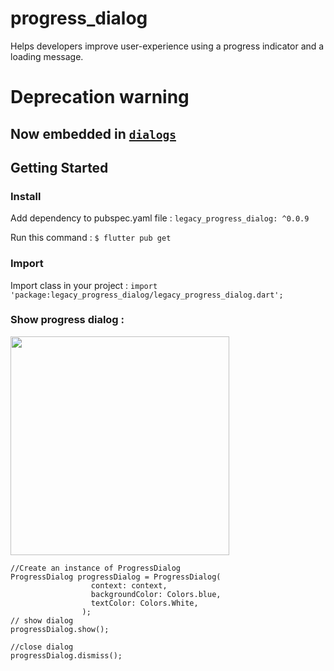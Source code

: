 # progress_dialog

Helps developers improve user-experience using a progress indicator and a loading message.

# Deprecation warning

## Now embedded in [`dialogs`](https://pub.dev/packages/legacy_progress_dialog)

## Getting Started
### Install
Add dependency to pubspec.yaml file :
`legacy_progress_dialog: ^0.0.9`

Run this command :
`$ flutter pub get`

### Import
Import class in your project :
`import 'package:legacy_progress_dialog/legacy_progress_dialog.dart';`

### Show progress dialog :
<Img src="https://raw.githubusercontent.com/asadamatic/Progress-Dialog/master/open.png" align = "top" height = "350" height="300em" />

```
//Create an instance of ProgressDialog
ProgressDialog progressDialog = ProgressDialog(
                  context: context,
                  backgroundColor: Colors.blue,
                  textColor: Colors.White,
                );
// show dialog
progressDialog.show();

//close dialog
progressDialog.dismiss();
```
